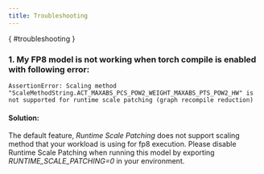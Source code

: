 ```yaml
---
title: Troubleshooting
---
```

[](){ #troubleshooting }

### 1. My FP8 model is not working when torch compile is enabled with following error:

```
AssertionError: Scaling method "ScaleMethodString.ACT_MAXABS_PCS_POW2_WEIGHT_MAXABS_PTS_POW2_HW" is not supported for runtime scale patching (graph recompile reduction)
```

#### Solution:
The default feature, _Runtime Scale Patching_ does not support scaling method that your workload is using for fp8 execution. Please disable Runtime Scale Patching when running this model by exporting *RUNTIME_SCALE_PATCHING=0* in your environment.
